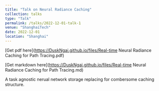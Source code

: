```yaml
---
title: "Talk on Neural Radiance Caching"
collection: talks
type: "Talk"
permalink: /talks/2022-12-01-talk-1
venue: "ShanghaiTech"
date: 2022-12-01
location: "Shanghai"
---
```


[Get pdf here](https://DuskNgai.github.io/files/Real-time Neural Radiance Caching for Path Tracing.pdf)

[Get markdown here](https://DuskNgai.github.io/files/Real-time Neural Radiance Caching for Path Tracing.md)

A task agnostic nerual network storage replacing for combersome caching structure.
